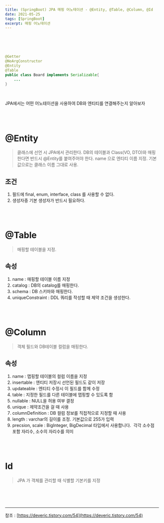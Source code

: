 ```yaml
---
title: (SpringBoot) JPA 매핑 어노테이션 - @Entity, @Table, @Column, @Id
date: 2021-05-25
tags: [SpringBoot]
excerpt: 매핑 어노테이션
---
```


<br/>
<br/>
<br/>


```java
@Getter
@NoArgConstructor
@Entity
@Table
public class Board implements Serializable{
	...
}
```

<br/>

JPA에서는 어떤 어노테이션을 사용하여 DB와 엔티티를 연결해주는지 알아보자 

<br/>
<br/>

# @Entity

>  클래스에 선언 시 JPA에서 관리한다. DB의 테이블과 Class(VO, DTO)와 매핑한다면 반드시 @Entity를 붙여주어야 한다. name 으로 엔티티 이름 지정. 기본값으로는 클래스 이름 그대로 사용.

## 조건

1. 필드에 final, enum, interface, class 를 사용할 수 없다. 
2. 생성자중 기본 생성자가 반드시 필요하다. 

<br/>
<br/>

# @Table

> 매핑할 테이블을 지정. 

## 속성

1. name : 매핑할 테이블 이름 지정 
2. catalog : DB의 catalog를 매핑한다. 
3. schema : DB 스키마와 매핑한다. 
4. uniqueConstraint : DDL 쿼리를 작성할 때 제약 조건을 생성한다. 

<br/>
<br/>

# @Column

> 객체 필드와 DB테이블 컬럼을 매핑한다. 

## 속성 

1. name : 맵핑할 테이블의 컬럼 이름을 지정
2. insertable : 엔티티 저장시 선언된 필드도 같이 저장
3. updateable : 엔티티 수정시 이 필드를 함께 수정
4. table : 지정한 필드를 다른 테이블에 맵핑할 수 있도록 함
5. nullable : NULL을 허용 여부 결정
6. unique : 제약조건을 걸 때 사용
7. columnDefinition : DB 컬럼 정보를 직접적으로 지정할 때 사용
8. length : varchar의 길이를 조정. 기본값으로 255가 입력
9. precsion, scale : BigInteger, BigDecimal 타입에서 사용합니다.  각각 소수점 포함 자리수, 소수의 자리수를 의미

 <br/>
<br/>

# Id

> JPA 가 객체를 관리할 때 식별할 기본키를 지정

<br/>
<br/>
<br/>

---



참조 : [https://deveric.tistory.com/54](https://deveric.tistory.com/54)
